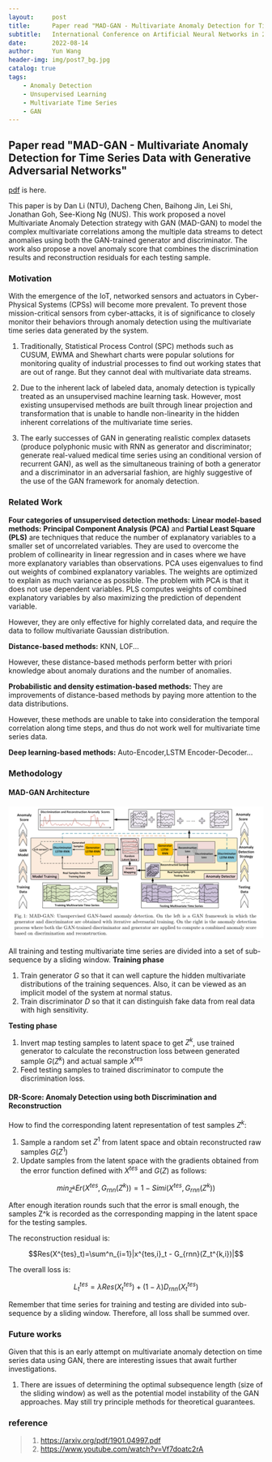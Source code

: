 ```yaml
---
layout:     post
title:      Paper read "MAD-GAN - Multivariate Anomaly Detection for Time Series Data with Generative Adversarial Networks"
subtitle:   International Conference on Artificial Neural Networks in 2019.
date:       2022-08-14
author:     Yun Wang
header-img: img/post7_bg.jpg
catalog: true
tags:
    - Anomaly Detection
    - Unsupervised Learning
    - Multivariate Time Series
    - GAN
---
```


## Paper read "MAD-GAN - Multivariate Anomaly Detection for Time Series Data with Generative Adversarial Networks"

[pdf](https://arxiv.org/pdf/1901.04997.pdf) is here.

This paper is by Dan Li (NTU), Dacheng Chen, Baihong Jin, Lei Shi, Jonathan Goh, See-Kiong Ng (NUS). This work proposed a novel Multivariate Anomaly Detection strategy with GAN (MAD-GAN) to model the complex multivariate correlations among the multiple data streams to detect anomalies using both the GAN-trained generator and discriminator. The work also propose a novel anomaly score that combines the discrimination results and reconstruction residuals for each testing sample.


### Motivation
With the emergence of the IoT, networked sensors and actuators in Cyber-Physical Systems (CPSs) will become more prevalent. To prevent those mission-critical sensors from cyber-attacks, it is of significance to closely monitor their behaviors through anomaly detection using the multivariate time series data generated by the system.

1. Traditionally, Statistical Process Control (SPC) methods such as CUSUM, EWMA and Shewhart charts were popular solutions for monitoring quality of industrial processes to find out working states that are out of range. But they cannot deal with multivariate data streams.

2. Due to the inherent lack of labeled data, anomaly detection is typically treated as an unsupervised machine learning task. However, most existing unsupervised methods are built through linear projection and transformation that is unable to handle non-linearity in the hidden inherent correlations of the multivariate time series.

3. The early successes of GAN in generating realistic complex datasets (produce polyphonic music with RNN as generator and discriminator; generate real-valued medical time series using an conditional version of recurrent GAN), as well as the simultaneous training of both a generator and a discriminator in an adversarial fashion, are highly suggestive of the use of the GAN framework for anomaly detection.

### Related Work
**Four categories of unsupervised detection methods:**
**Linear model-based methods:** **Principal Component Analysis (PCA)** and **Partial Least Square (PLS)** are techniques that reduce the number of explanatory variables to a smaller set of uncorrelated variables. They are used to overcome the problem of collinearity in linear regression and in cases where we have more explanatory variables than observations. PCA uses eigenvalues to find out weights of combined explanatory variables. The weights are optimized to explain as much variance as possible. The problem with PCA is that it does not use dependent variables. PLS computes weights of combined explanatory variables by also maximizing the prediction of dependent variable.

However, they are only effective for highly correlated data, and require the data to follow multivariate Gaussian distribution.

**Distance-based methods:** KNN, LOF... 

However, these distance-based methods perform better with priori knowledge about anomaly durations and the number of anomalies.

**Probabilistic and density estimation-based methods:** They are improvements of distance-based methods by paying more attention to the data distributions. 

However, these methods are unable to take into consideration the temporal correlation along time steps, and thus do not work well for multivariate time series data.

**Deep learning-based methods:** Auto-Encoder,LSTM Encoder-Decoder...

### Methodology
#### MAD-GAN Architecture

![ARCHITECTURE](/img/post7_Architecture.png)

All training and testing multivariate time series are divided into a set of sub-sequence by a sliding window.
**Training phase**
1. Train generator $G$ so that it can well capture the hidden multivariate distributions of the training sequences. Also, it can be viewed as an implicit model of the system at normal status.
2. Train discriminator $D$ so that it can distinguish fake data from real data with high sensitivity.

**Testing phase**
1. Invert map testing samples to latent space to get $Z^k$, use trained generator to calculate the reconstruction loss between generated sample $G(Z^k)$ and actual sample $X^{tes}$
2. Feed testing samples to trained discriminator to compute the discrimination loss.

#### DR-Score: Anomaly Detection using both Discrimination and Reconstruction
How to find the corresponding latent representation of test samples $Z^k$:
1. Sample a random set $Z^1$ from latent space and obtain reconstructed raw samples $G(Z^1)$
2. Update  samples from the latent space with the gradients obtained from the error function defined with $X^{tes}$ and $G(Z)$ as follows:

$$min_{Z^k} Er(X^{tes},G_{rnn}(Z^k))=1-Simi(X^{tes},G_{rnn}(Z^k))$$

After enough iteration rounds such that the error is small enough, the samples Z^k is recorded as the corresponding mapping in the latent space for the testing samples.

The reconstruction residual is:

$$Res(X^{tes}_t)=\sum^n_{i=1}|x^{tes,i}_t - G_{rnn}(Z_t^{k,i})|$$

The overall loss is:

$$L_t^{tes}=\lambda Res(X^{tes}_t)+(1-\lambda)D_{rnn}(X^{tes}_t)$$

Remember that time series for training and testing are divided into sub-sequence by a sliding window. Therefore, all loss shall be summed over.

### Future works
Given that this is an early attempt on multivariate anomaly detection on time series data using GAN, there are interesting issues that await further investigations. 
1. There are issues of determining the optimal subsequence length (size of the sliding window) as well as the potential model instability of the GAN approaches. May still try principle methods for theoretical guarantees.


### reference
> 1. https://arxiv.org/pdf/1901.04997.pdf 
> 2. https://www.youtube.com/watch?v=Vf7doatc2rA 